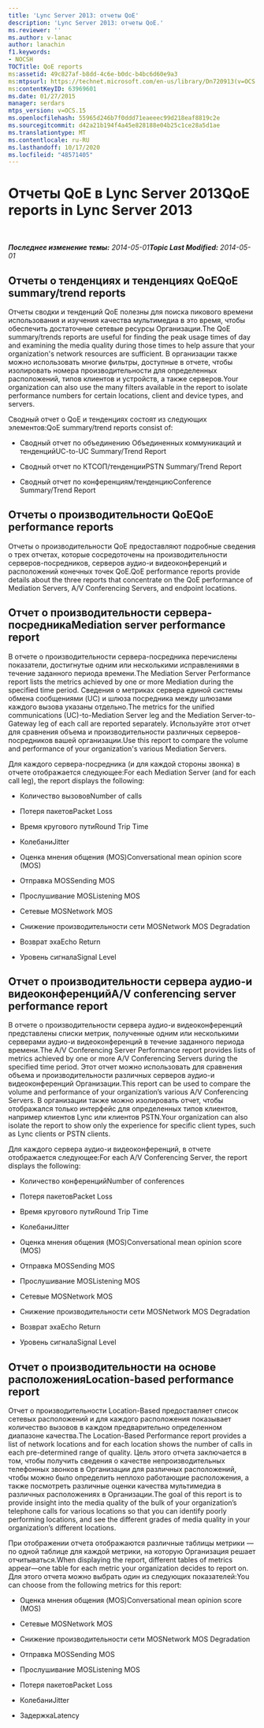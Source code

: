 ```yaml
---
title: 'Lync Server 2013: отчеты QoE'
description: 'Lync Server 2013: отчеты QoE.'
ms.reviewer: ''
ms.author: v-lanac
author: lanachin
f1.keywords:
- NOCSH
TOCTitle: QoE reports
ms:assetid: 49c827af-b8dd-4c6e-b0dc-b4bc6d60e9a3
ms:mtpsurl: https://technet.microsoft.com/en-us/library/Dn720913(v=OCS.15)
ms:contentKeyID: 63969601
ms.date: 01/27/2015
manager: serdars
mtps_version: v=OCS.15
ms.openlocfilehash: 55965d246b7f0ddd71eaeeec99d218eaf8819c2e
ms.sourcegitcommit: d42a21b194f4a45e828188e04b25c1ce28a5d1ae
ms.translationtype: MT
ms.contentlocale: ru-RU
ms.lasthandoff: 10/17/2020
ms.locfileid: "48571405"
---
```

# <a name="qoe-reports-in-lync-server-2013"></a><span data-ttu-id="de524-103">Отчеты QoE в Lync Server 2013</span><span class="sxs-lookup"><span data-stu-id="de524-103">QoE reports in Lync Server 2013</span></span>

<div data-xmlns="http://www.w3.org/1999/xhtml">

<div class="topic" data-xmlns="http://www.w3.org/1999/xhtml" data-msxsl="urn:schemas-microsoft-com:xslt" data-cs="https://msdn.microsoft.com/">

<div data-asp="https://msdn2.microsoft.com/asp">



</div>

<div id="mainSection">

<div id="mainBody">

<span> </span>

<span data-ttu-id="de524-104">_**Последнее изменение темы:** 2014-05-01_</span><span class="sxs-lookup"><span data-stu-id="de524-104">_**Topic Last Modified:** 2014-05-01_</span></span>

<div>

## <a name="qoe-summarytrend-reports"></a><span data-ttu-id="de524-105">Отчеты о тенденциях и тенденциях QoE</span><span class="sxs-lookup"><span data-stu-id="de524-105">QoE summary/trend reports</span></span>

<span data-ttu-id="de524-106">Отчеты сводки и тенденций QoE полезны для поиска пикового времени использования и изучения качества мультимедиа в это время, чтобы обеспечить достаточные сетевые ресурсы Организации.</span><span class="sxs-lookup"><span data-stu-id="de524-106">The QoE summary/trends reports are useful for finding the peak usage times of day and examining the media quality during those times to help assure that your organization's network resources are sufficient.</span></span> <span data-ttu-id="de524-107">В организации также можно использовать многие фильтры, доступные в отчете, чтобы изолировать номера производительности для определенных расположений, типов клиентов и устройств, а также серверов.</span><span class="sxs-lookup"><span data-stu-id="de524-107">Your organization can also use the many filters available in the report to isolate performance numbers for certain locations, client and device types, and servers.</span></span>

<span data-ttu-id="de524-108">Сводный отчет о QoE и тенденциях состоят из следующих элементов:</span><span class="sxs-lookup"><span data-stu-id="de524-108">QoE summary/trend reports consist of:</span></span>

  - <span data-ttu-id="de524-109">Сводный отчет по объединению Объединенных коммуникаций и тенденций</span><span class="sxs-lookup"><span data-stu-id="de524-109">UC-to-UC Summary/Trend Report</span></span>

  - <span data-ttu-id="de524-110">Сводный отчет по КТСОП/тенденции</span><span class="sxs-lookup"><span data-stu-id="de524-110">PSTN Summary/Trend Report</span></span>

  - <span data-ttu-id="de524-111">Сводный отчет по конференциям/тенденцию</span><span class="sxs-lookup"><span data-stu-id="de524-111">Conference Summary/Trend Report</span></span>

</div>

<div>

## <a name="qoe-performance-reports"></a><span data-ttu-id="de524-112">Отчеты о производительности QoE</span><span class="sxs-lookup"><span data-stu-id="de524-112">QoE performance reports</span></span>

<span data-ttu-id="de524-113">Отчеты о производительности QoE предоставляют подробные сведения о трех отчетах, которые сосредоточены на производительности серверов-посредников, серверов аудио-и видеоконференций и расположений конечных точек QoE.</span><span class="sxs-lookup"><span data-stu-id="de524-113">QoE performance reports provide details about the three reports that concentrate on the QoE performance of Mediation Servers, A/V Conferencing Servers, and endpoint locations.</span></span>

</div>

<div>

## <a name="mediation-server-performance-report"></a><span data-ttu-id="de524-114">Отчет о производительности сервера-посредника</span><span class="sxs-lookup"><span data-stu-id="de524-114">Mediation server performance report</span></span>

<span data-ttu-id="de524-115">В отчете о производительности сервера-посредника перечислены показатели, достигнутые одним или несколькими исправлениями в течение заданного периода времени.</span><span class="sxs-lookup"><span data-stu-id="de524-115">The Mediation Server Performance report lists the metrics achieved by one or more Mediation during the specified time period.</span></span> <span data-ttu-id="de524-116">Сведения о метриках сервера единой системы обмена сообщениями (UC) и шлюза посредника между шлюзами каждого вызова указаны отдельно.</span><span class="sxs-lookup"><span data-stu-id="de524-116">The metrics for the unified communications (UC)-to-Mediation Server leg and the Mediation Server-to-Gateway leg of each call are reported separately.</span></span> <span data-ttu-id="de524-117">Используйте этот отчет для сравнения объема и производительности различных серверов-посредников вашей организации.</span><span class="sxs-lookup"><span data-stu-id="de524-117">Use this report to compare the volume and performance of your organization's various Mediation Servers.</span></span>

<span data-ttu-id="de524-118">Для каждого сервера-посредника (и для каждой стороны звонка) в отчете отображается следующее:</span><span class="sxs-lookup"><span data-stu-id="de524-118">For each Mediation Server (and for each call leg), the report displays the following:</span></span>

  - <span data-ttu-id="de524-119">Количество вызовов</span><span class="sxs-lookup"><span data-stu-id="de524-119">Number of calls</span></span>

  - <span data-ttu-id="de524-120">Потеря пакетов</span><span class="sxs-lookup"><span data-stu-id="de524-120">Packet Loss</span></span>

  - <span data-ttu-id="de524-121">Время кругового пути</span><span class="sxs-lookup"><span data-stu-id="de524-121">Round Trip Time</span></span>

  - <span data-ttu-id="de524-122">Колебани</span><span class="sxs-lookup"><span data-stu-id="de524-122">Jitter</span></span>

  - <span data-ttu-id="de524-123">Оценка мнения общения (MOS)</span><span class="sxs-lookup"><span data-stu-id="de524-123">Conversational mean opinion score (MOS)</span></span>

  - <span data-ttu-id="de524-124">Отправка MOS</span><span class="sxs-lookup"><span data-stu-id="de524-124">Sending MOS</span></span>

  - <span data-ttu-id="de524-125">Прослушивание MOS</span><span class="sxs-lookup"><span data-stu-id="de524-125">Listening MOS</span></span>

  - <span data-ttu-id="de524-126">Сетевые MOS</span><span class="sxs-lookup"><span data-stu-id="de524-126">Network MOS</span></span>

  - <span data-ttu-id="de524-127">Снижение производительности сети MOS</span><span class="sxs-lookup"><span data-stu-id="de524-127">Network MOS Degradation</span></span>

  - <span data-ttu-id="de524-128">Возврат эха</span><span class="sxs-lookup"><span data-stu-id="de524-128">Echo Return</span></span>

  - <span data-ttu-id="de524-129">Уровень сигнала</span><span class="sxs-lookup"><span data-stu-id="de524-129">Signal Level</span></span>

</div>

<div>

## <a name="av-conferencing-server-performance-report"></a><span data-ttu-id="de524-130">Отчет о производительности сервера аудио-и видеоконференций</span><span class="sxs-lookup"><span data-stu-id="de524-130">A/V conferencing server performance report</span></span>

<span data-ttu-id="de524-131">В отчете о производительности сервера аудио-и видеоконференций представлены списки метрик, полученные одним или несколькими серверами аудио-и видеоконференций в течение заданного периода времени.</span><span class="sxs-lookup"><span data-stu-id="de524-131">The A/V Conferencing Server Performance report provides lists of metrics achieved by one or more A/V Conferencing Servers during the specified time period.</span></span> <span data-ttu-id="de524-132">Этот отчет можно использовать для сравнения объема и производительности различных серверов аудио-и видеоконференций Организации.</span><span class="sxs-lookup"><span data-stu-id="de524-132">This report can be used to compare the volume and performance of your organization’s various A/V Conferencing Servers.</span></span> <span data-ttu-id="de524-133">В организации также можно изолировать отчет, чтобы отображался только интерфейс для определенных типов клиентов, например клиентов Lync или клиентов PSTN.</span><span class="sxs-lookup"><span data-stu-id="de524-133">Your organization can also isolate the report to show only the experience for specific client types, such as Lync clients or PSTN clients.</span></span>

<span data-ttu-id="de524-134">Для каждого сервера аудио-и видеоконференций, в отчете отображается следующее:</span><span class="sxs-lookup"><span data-stu-id="de524-134">For each A/V Conferencing Server, the report displays the following:</span></span>

  - <span data-ttu-id="de524-135">Количество конференций</span><span class="sxs-lookup"><span data-stu-id="de524-135">Number of conferences</span></span>

  - <span data-ttu-id="de524-136">Потеря пакетов</span><span class="sxs-lookup"><span data-stu-id="de524-136">Packet Loss</span></span>

  - <span data-ttu-id="de524-137">Время кругового пути</span><span class="sxs-lookup"><span data-stu-id="de524-137">Round Trip Time</span></span>

  - <span data-ttu-id="de524-138">Колебани</span><span class="sxs-lookup"><span data-stu-id="de524-138">Jitter</span></span>

  - <span data-ttu-id="de524-139">Оценка мнения общения (MOS)</span><span class="sxs-lookup"><span data-stu-id="de524-139">Conversational mean opinion score (MOS)</span></span>

  - <span data-ttu-id="de524-140">Отправка MOS</span><span class="sxs-lookup"><span data-stu-id="de524-140">Sending MOS</span></span>

  - <span data-ttu-id="de524-141">Прослушивание MOS</span><span class="sxs-lookup"><span data-stu-id="de524-141">Listening MOS</span></span>

  - <span data-ttu-id="de524-142">Сетевые MOS</span><span class="sxs-lookup"><span data-stu-id="de524-142">Network MOS</span></span>

  - <span data-ttu-id="de524-143">Снижение производительности сети MOS</span><span class="sxs-lookup"><span data-stu-id="de524-143">Network MOS Degradation</span></span>

  - <span data-ttu-id="de524-144">Возврат эха</span><span class="sxs-lookup"><span data-stu-id="de524-144">Echo Return</span></span>

  - <span data-ttu-id="de524-145">Уровень сигнала</span><span class="sxs-lookup"><span data-stu-id="de524-145">Signal Level</span></span>

</div>

<div>

## <a name="location-based-performance-report"></a><span data-ttu-id="de524-146">Отчет о производительности на основе расположения</span><span class="sxs-lookup"><span data-stu-id="de524-146">Location-based performance report</span></span>

<span data-ttu-id="de524-147">Отчет о производительности Location-Based предоставляет список сетевых расположений и для каждого расположения показывает количество вызовов в каждом предварительно определенном диапазоне качества.</span><span class="sxs-lookup"><span data-stu-id="de524-147">The Location-Based Performance report provides a list of network locations and for each location shows the number of calls in each pre-determined range of quality.</span></span> <span data-ttu-id="de524-148">Цель этого отчета заключается в том, чтобы получить сведения о качестве непроизводительных телефонных звонков в Организации для различных расположений, чтобы можно было определить неплохо работающие расположения, а также посмотреть различные оценки качества мультимедиа в различных расположениях в Организации.</span><span class="sxs-lookup"><span data-stu-id="de524-148">The goal of this report is to provide insight into the media quality of the bulk of your organization’s telephone calls for various locations so that you can identify poorly performing locations, and see the different grades of media quality in your organization’s different locations.</span></span>

<span data-ttu-id="de524-149">При отображении отчета отображаются различные таблицы метрики — по одной таблице для каждой метрики, на которую Организация решает отчитываться.</span><span class="sxs-lookup"><span data-stu-id="de524-149">When displaying the report, different tables of metrics appear—one table for each metric your organization decides to report on.</span></span> <span data-ttu-id="de524-150">Для этого отчета можно выбрать один из следующих показателей:</span><span class="sxs-lookup"><span data-stu-id="de524-150">You can choose from the following metrics for this report:</span></span>

  - <span data-ttu-id="de524-151">Оценка мнения общения (MOS)</span><span class="sxs-lookup"><span data-stu-id="de524-151">Conversational mean opinion score (MOS)</span></span>

  - <span data-ttu-id="de524-152">Сетевые MOS</span><span class="sxs-lookup"><span data-stu-id="de524-152">Network MOS</span></span>

  - <span data-ttu-id="de524-153">Снижение производительности сети MOS</span><span class="sxs-lookup"><span data-stu-id="de524-153">Network MOS Degradation</span></span>

  - <span data-ttu-id="de524-154">Отправка MOS</span><span class="sxs-lookup"><span data-stu-id="de524-154">Sending MOS</span></span>

  - <span data-ttu-id="de524-155">Прослушивание MOS</span><span class="sxs-lookup"><span data-stu-id="de524-155">Listening MOS</span></span>

  - <span data-ttu-id="de524-156">Потеря пакетов</span><span class="sxs-lookup"><span data-stu-id="de524-156">Packet Loss</span></span>

  - <span data-ttu-id="de524-157">Колебани</span><span class="sxs-lookup"><span data-stu-id="de524-157">Jitter</span></span>

  - <span data-ttu-id="de524-158">Задержка</span><span class="sxs-lookup"><span data-stu-id="de524-158">Latency</span></span>

</div>

</div>

<span> </span>

</div>

</div>

</div>

